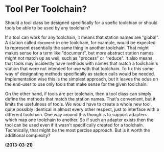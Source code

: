 # Tool Per Toolchain?

Should a tool class be designed specifically for a spefic toolchian
or should tools be able to be used by any toolchain?

If a tool can work for any toolchain, it means that station names are
"global". A station called `document` in one toolchain, for example, would
be expected to represent essentially the same thing in another toolchain. 
That might makes sense for a term like "document", but more abstract station
names might not match up as well, such as "process" or "reduce". It also means
that tools may incidently have methods with names that match a toolchain's
station that were not intended for use with that toolchain. To fix this
some way of designating methods specifically as station calls would be needed.
Implementation wise this is the simplest approach, but it leaves the odus on
the end-user to use only tools that make sense for the given toolchain.

On the other hand, if tools are per toolchain, then a tool class can simply define
the methods that match the station names. That's convenient, but it limits the
usefulness of tools. We would have to create a whole new tool, quite possibly
identical in almost every other respect, just to interface with a different
toolchain. One way around this though is to support adapters which map one toolchain
to another. So if such an adapter exists then the tool can be used even if it wasn't
specifically created for a toolchain. Technically, that might be the most percise
approach. But is it worth the additional complexity?

**(2013-03-21)**
